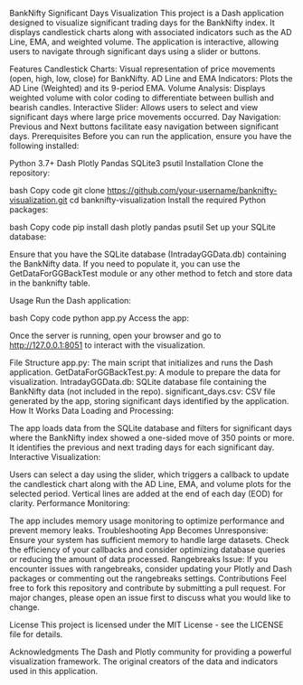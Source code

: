 BankNifty Significant Days Visualization
This project is a Dash application designed to visualize significant trading days for the BankNifty index. It displays candlestick charts along with associated indicators such as the AD Line, EMA, and weighted volume. The application is interactive, allowing users to navigate through significant days using a slider or buttons.

Features
Candlestick Charts: Visual representation of price movements (open, high, low, close) for BankNifty.
AD Line and EMA Indicators: Plots the AD Line (Weighted) and its 9-period EMA.
Volume Analysis: Displays weighted volume with color coding to differentiate between bullish and bearish candles.
Interactive Slider: Allows users to select and view significant days where large price movements occurred.
Day Navigation: Previous and Next buttons facilitate easy navigation between significant days.
Prerequisites
Before you can run the application, ensure you have the following installed:

Python 3.7+
Dash
Plotly
Pandas
SQLite3
psutil
Installation
Clone the repository:

bash
Copy code
git clone https://github.com/your-username/banknifty-visualization.git
cd banknifty-visualization
Install the required Python packages:

bash
Copy code
pip install dash plotly pandas psutil
Set up your SQLite database:

Ensure that you have the SQLite database (IntradayGGData.db) containing the BankNifty data. If you need to populate it, you can use the GetDataForGGBackTest module or any other method to fetch and store data in the banknifty table.

Usage
Run the Dash application:

bash
Copy code
python app.py
Access the app:

Once the server is running, open your browser and go to http://127.0.0.1:8051 to interact with the visualization.

File Structure
app.py: The main script that initializes and runs the Dash application.
GetDataForGGBackTest.py: A module to prepare the data for visualization.
IntradayGGData.db: SQLite database file containing the BankNifty data (not included in the repo).
significant_days.csv: CSV file generated by the app, storing significant days identified by the application.
How It Works
Data Loading and Processing:

The app loads data from the SQLite database and filters for significant days where the BankNifty index showed a one-sided move of 350 points or more.
It identifies the previous and next trading days for each significant day.
Interactive Visualization:

Users can select a day using the slider, which triggers a callback to update the candlestick chart along with the AD Line, EMA, and volume plots for the selected period.
Vertical lines are added at the end of each day (EOD) for clarity.
Performance Monitoring:

The app includes memory usage monitoring to optimize performance and prevent memory leaks.
Troubleshooting
App Becomes Unresponsive: Ensure your system has sufficient memory to handle large datasets. Check the efficiency of your callbacks and consider optimizing database queries or reducing the amount of data processed.
Rangebreaks Issue: If you encounter issues with rangebreaks, consider updating your Plotly and Dash packages or commenting out the rangebreaks settings.
Contributions
Feel free to fork this repository and contribute by submitting a pull request. For major changes, please open an issue first to discuss what you would like to change.

License
This project is licensed under the MIT License - see the LICENSE file for details.

Acknowledgments
The Dash and Plotly community for providing a powerful visualization framework.
The original creators of the data and indicators used in this application.
